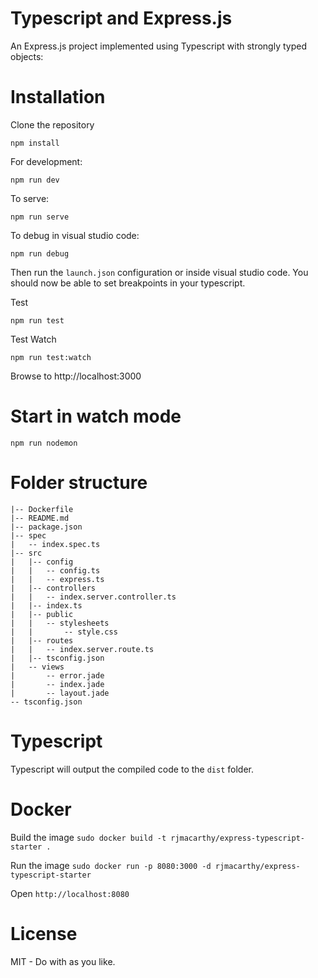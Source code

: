 Typescript and Express.js 
=========================

An Express.js project implemented using Typescript with strongly typed objects:

# Installation

Clone the repository

```
npm install 
```

For development:
```
npm run dev
```

To serve:
```
npm run serve
```

To debug in visual studio code:
```
npm run debug
```

Then run the `launch.json` configuration or inside visual studio code.  You should now be able to set breakpoints in your typescript.

Test
```
npm run test
```

Test Watch
```
npm run test:watch
```

Browse to http://localhost:3000


# Start in watch mode

`npm run nodemon`

# Folder structure

```
|-- Dockerfile 
|-- README.md 
|-- package.json
|-- spec
|   -- index.spec.ts
|-- src
|   |-- config
|   |   -- config.ts
|   |   -- express.ts
|   |-- controllers
|   |   -- index.server.controller.ts
|   |-- index.ts
|   |-- public
|   |   -- stylesheets
|   |       -- style.css
|   |-- routes
|   |   -- index.server.route.ts
|   |-- tsconfig.json
|   -- views
|       -- error.jade
|       -- index.jade
|       -- layout.jade
-- tsconfig.json
```

# Typescript

Typescript will output the compiled code to the `dist` folder.

# Docker

Build the image `sudo docker build -t rjmacarthy/express-typescript-starter .`

Run the image `sudo docker run -p 8080:3000 -d rjmacarthy/express-typescript-starter`

Open `http://localhost:8080`

# License

MIT - Do with as you like.

